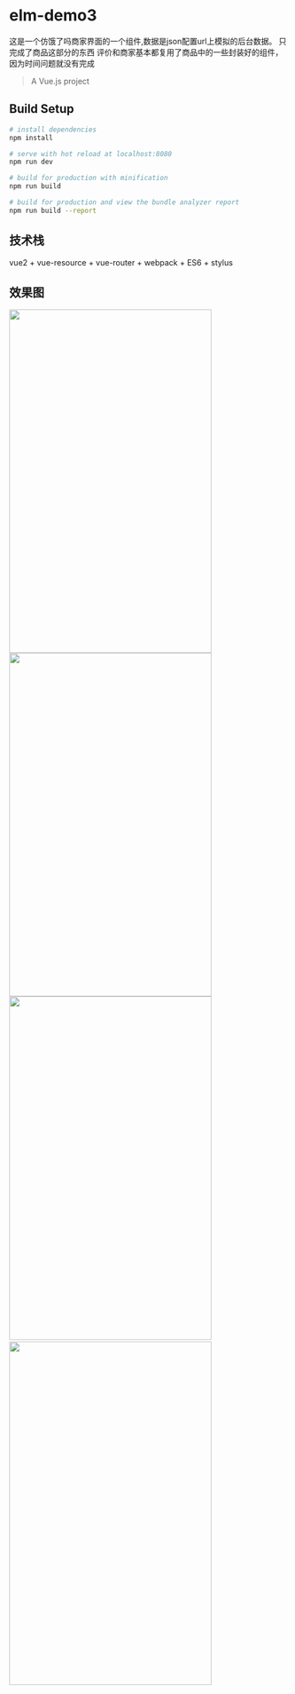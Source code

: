 # elm-demo3
 这是一个仿饿了吗商家界面的一个组件,数据是json配置url上模拟的后台数据。
 只完成了商品这部分的东西
 评价和商家基本都复用了商品中的一些封装好的组件，因为时间问题就没有完成
> A Vue.js project

## Build Setup

``` bash
# install dependencies
npm install

# serve with hot reload at localhost:8080
npm run dev

# build for production with minification
npm run build

# build for production and view the bundle analyzer report
npm run build --report
```

## 技术栈
vue2 + vue-resource + vue-router + webpack + ES6 + stylus

## 效果图
<img src="https://github.com/Ljhandnds123/elm-demo2/blob/master/pic/主页.png" width="365" height="619"/>  <img src="https://github.com/Ljhandnds123/elm-demo2/blob/master/pic/商家详情页.png" width="365" height="619"/>
<img src="https://github.com/Ljhandnds123/elm-demo2/blob/master/pic/232522.png" width="365" height="619"/>  <img src="https://github.com/Ljhandnds123/elm-demo2/blob/master/pic/商品评价.png" width="365" height="619"/>
